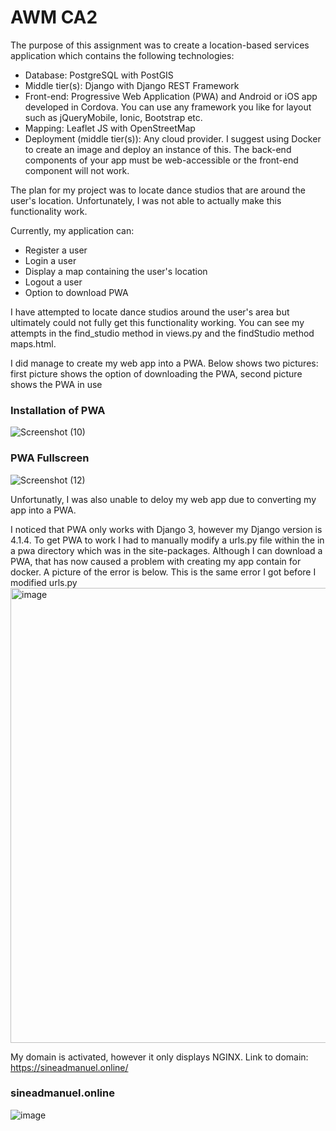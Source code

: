 # AWM CA2

The purpose of this assignment was to create a location-based services application which contains the following technologies:
- Database: PostgreSQL with PostGIS
- Middle tier(s): Django with Django REST Framework
- Front-end: Progressive Web Application (PWA) and Android or iOS app developed in Cordova. You can use any framework you like for layout such as jQueryMobile, Ionic, Bootstrap etc.
- Mapping: Leaflet JS with OpenStreetMap
- Deployment (middle tier(s)): Any cloud provider. I suggest using Docker to create an image and deploy an instance of this. The back-end components of your app must be web-accessible or the front-end component will not work.

The plan for my project was to locate dance studios that are around the user's location. Unfortunately, I was not able to actually make this functionality work.

Currently, my application can:
- Register a user
- Login a user
- Display a map containing the user's location
- Logout a user
- Option to download PWA

I have attempted to locate dance studios around the user's area but ultimately could not fully get this functionality working. You can see my attempts in the find_studio method in views.py and the findStudio method maps.html.

I did manage to create my web app into a PWA. Below shows two pictures: first picture shows the option of downloading the PWA, second picture shows the PWA in use

### Installation of PWA
![Screenshot (10)](https://user-images.githubusercontent.com/71662080/206944752-bba918b3-0f95-42fa-807a-467345b2a5c4.png)


### PWA Fullscreen

![Screenshot (12)](https://user-images.githubusercontent.com/71662080/206945163-c43214f4-1754-47b8-8970-f2a8747c9f4d.png)


Unfortunatly, I was also unable to deloy my web app due to converting my app into a PWA.

I noticed that PWA only works with Django 3, however my Django version is 4.1.4.
To get PWA to work I had to manually modify a urls.py file within the in a pwa directory which was in the site-packages. Although I can download a PWA, that has now caused a problem with creating my app contain for docker. A picture of the error is below. This is the same error I got before I modified urls.py
<img width="728" alt="image" src="https://user-images.githubusercontent.com/71662080/206954231-bc3b45a8-6159-4c9f-8949-3941c4fb81fc.png">

My domain is activated, however it only displays NGINX.
Link to domain: https://sineadmanuel.online/

### sineadmanuel.online
![image](https://user-images.githubusercontent.com/71662080/206954373-1f5d62b9-8a69-4845-9003-864c0db98983.png)

